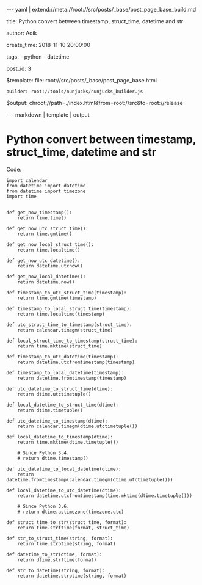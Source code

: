 --- yaml | extend://meta://root://src/posts/_base/post_page_base_build.md

title: Python convert between timestamp, struct_time, datetime and str

author: Aoik

create_time: 2018-11-10 20:00:00

tags:
    - python
    - datetime

post_id: 3

$template:
    file: root://src/posts/_base/post_page_base.html

    builder: root://tools/nunjucks/nunjucks_builder.js

$output: chroot://path=./index.html&from=root://src&to=root://release

--- markdown | template | output
# Python convert between timestamp, struct_time, datetime and str
Code:
```
import calendar
from datetime import datetime
from datetime import timezone
import time


def get_now_timestamp():
    return time.time()

def get_now_utc_struct_time():
    return time.gmtime()

def get_now_local_struct_time():
    return time.localtime()

def get_now_utc_datetime():
    return datetime.utcnow()

def get_now_local_datetime():
    return datetime.now()

def timestamp_to_utc_struct_time(timestamp):
    return time.gmtime(timestamp)

def timestamp_to_local_struct_time(timestamp):
    return time.localtime(timestamp)

def utc_struct_time_to_timestamp(struct_time):
    return calendar.timegm(struct_time)

def local_struct_time_to_timestamp(struct_time):
    return time.mktime(struct_time)

def timestamp_to_utc_datetime(timestamp):
    return datetime.utcfromtimestamp(timestamp)

def timestamp_to_local_datetime(timestamp):
    return datetime.fromtimestamp(timestamp)

def utc_datetime_to_struct_time(dtime):
    return dtime.utctimetuple()

def local_datetime_to_struct_time(dtime):
    return dtime.timetuple()

def utc_datetime_to_timestamp(dtime):
    return calendar.timegm(dtime.utctimetuple())

def local_datetime_to_timestamp(dtime):
    return time.mktime(dtime.timetuple())

    # Since Python 3.4.
    # return dtime.timestamp()

def utc_datetime_to_local_datetime(dtime):
    return datetime.fromtimestamp(calendar.timegm(dtime.utctimetuple()))

def local_datetime_to_utc_datetime(dtime):
    return datetime.utcfromtimestamp(time.mktime(dtime.timetuple()))

    # Since Python 3.6.
    # return dtime.astimezone(timezone.utc)

def struct_time_to_str(struct_time, format):
    return time.strftime(format, struct_time)

def str_to_struct_time(string, format):
    return time.strptime(string, format)

def datetime_to_str(dtime, format):
    return dtime.strftime(format)

def str_to_datetime(string, format):
    return datetime.strptime(string, format)
```
